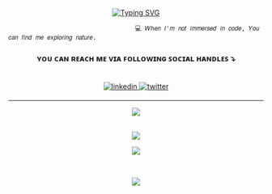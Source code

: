 




<div align="center">
<a href="https://git.io/typing-svg"><img src="https://readme-typing-svg.demolab.com?font=Fira+Code&pause=1000&color=F6F7F6&center=true&width=435&lines=Hey+There!+%F0%9F%91%8B;Simran+here%2C;A+web+dev..." alt="Typing SVG" /></a>
  </div>

    
                                       💻 𝑊ℎ𝑒𝑛 𝐼'𝑚 𝑛𝑜𝑡 𝑖𝑚𝑚𝑒𝑟𝑠𝑒𝑑 𝑖𝑛 𝑐𝑜𝑑𝑒, 𝑌𝑜𝑢 𝑐𝑎𝑛 𝑓𝑖𝑛𝑑 𝑚𝑒 𝑒𝑥𝑝𝑙𝑜𝑟𝑖𝑛𝑔 𝑛𝑎𝑡𝑢𝑟𝑒.  


### <div align="center">ʏᴏᴜ ᴄᴀɴ ʀᴇᴀᴄʜ ᴍᴇ ᴠɪᴀ ꜰᴏʟʟᴏᴡɪɴɢ ꜱᴏᴄɪᴀʟ ʜᴀɴᴅʟᴇꜱ ⤵ </div><br />
  <div align="center">
<a href="https://linkedin.com/in/simranpatle" target="_blank">
<img src=https://img.shields.io/badge/linkedin-%231E77B5.svg?&style=for-the-badge&logo=linkedin&logoColor=white alt=linkedin style="margin-bottom: 5px;" />
</a> 
<a href="https://twitter.com/simranpatle" target="_blank">
<img src=https://img.shields.io/badge/twitter-%2300acee.svg?&style=for-the-badge&logo=twitter&logoColor=white alt=twitter style="margin-bottom: 5px;" />
</a>
</div> 

____


<div align="center">
<img src="https://github-readme-streak-stats.herokuapp.com?user=simranpatle&theme=nightowl&hide_border=true&border_radius=4&date_format=%5BY.%5Dn.j&exclude_days=Sun&card_width=560&hide_current_streak=true" align="center" />
</div>
</br>


<div align="center">
  
![](https://github-readme-stats.vercel.app/api/top-langs/?username=simranpatle&theme=dark&hide_border=false&include_all_commits=false&count_private=false&layout=compact)
</div>

<div align="center">

[![](https://visitcount.itsvg.in/api?id=simranpatle&icon=0&color=0)](https://visitcount.itsvg.in)


</br>
<p align="center">
  <img src="https://capsule-render.vercel.app/api?type=waving&color=gradient&height=100&section=footer"/>
</p>


  
